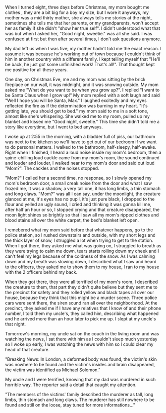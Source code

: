 When I turned eight, three days before Christmas, my mom bought me clothes , they are a bit big for a boy my size, but I wore it anyways, my mother was a mid thirty mother, she always tells me stories at the night, sometimes she tells me that her parents, or my grandparents, won't accept her as family if she didn't "show her true self". I didn't understood what that was but when I asked her, "Good night, sweetie." was all she said. I was confused at first but then after several times, I don't ask questions anymore.

 My dad left us when I was five, my mother hadn't told me the exact reason. I assume it was because he's working out of town because I couldn't think of him in another country with a different family. I kept telling myself that "He'll be back, he just got some unfinished work! That's all!". That thought kept me positive for all these years. 

One day, on Christmas Eve, me and my mom was sitting  by the brick fireplace on our wall, it was midnight, and it was snowing outside. My mom asked me "What do you want to be when you grow up?". I replied "I want to be Santa Claus when I grow up!" My mom replied with a soft laugh and said "Well I hope you will be Santa, Max." I laughed excitedly and my eyes reflected the fire as if the determination was burning in my heart. "It's getting late, you should get to bed." my mom said to me in a soft tone, almost like she's whispering. She walked me to my room, pulled up my blanket and kissed me "Good night, sweetie." This time she didn't told me a story like everytime, but I went to bed anyways. 

I woke up at 2:55 in the morning, with a bladder full of piss, our bathroom was next to the kitchen so we'll have to get out of our bedroom if we want to do personal matters. I walked to the bathroom, half-sleepy, half-awake. Right when I finished, I heard a loud noise inside my mom's bedroom, then a spine-chilling loud cackle came from my mom's room, the sound continued and louder and louder, I walked near to my mom's door and said out loud "Mom?". The cackles and the noises stopped. 

"Mom?" I called her a second time, no response, so I slowly opened my mom's bedroom door, a small creak noise from the door and what I saw frozed me, It was a shadow, a very tall one, it has long limbs, a thin stomach and long claws. "Mom?" was all I can say, under the moonlight, the creature glanced at me, it's eyes has no pupil, it's just pure black, I dropped to the flour and yelled an ugly sound, I cried and thinking it was gonna kill me, after half an hour or so, I stopped crying and that creature disappeared, the moon light shines so brightly so that I saw all my mom's ripped clothes and blood stains all over the white carpet, the bed's blanket left open.

I remebered what my mom said before that whatever happens, go to the police station, so I rushed downstairs and outside, with my short legs and the thick layer of snow, I struggled a lot when trying to get to the station. When I got there, they asked me what was going on, I struggled to breath as they were trying to calm me down, tears starts rolling down my cheek and I can't feel my legs because of the coldness of the snow. As I was calming down and my breath was slowing down, I described what I saw and heard to the officers, they asked me to show them to my house, I ran to my house with the 2 officers behind my back.

When they got there, they were all terrified of my mom's room, I described the creature to them, that part they didn't quite believe but they sent me to the precinct for safety and they rolled yellow and black tapes all over our house, because they think that this might be a murder scene. Three police cars were sent there, the siren sound ran all over the neighborhood. At the precinct, they asked me if I have any relatives that I know of and their phone number, I told them my uncle's, they called him, describing what happened and he arrived more than an hour later to pick me up. I slept at my uncle's that night.

Tomorrow's morning, my uncle sat on the couch in the living room and was watching the news, I sat there with him as I couldn't sleep much yesterday so I woke up early, I was watching the news with him so I could clear my head of that creature.

"Breaking News: In London, a deformed body was found, the victim's skin was nowhere to be found and the victim's insides and brain disappeared, the victim was identified as Michael Solomon." 

My uncle and I were terrified, knowing that my dad was murdered in such horrible way. The reporter said a detail that caught my attention.

 "The members of the victims' family described the murderer as tall, long limbs, thin stomach and long claws. The murderer has still nowhere to be found and still on the loose, stay tuned for more informations..."